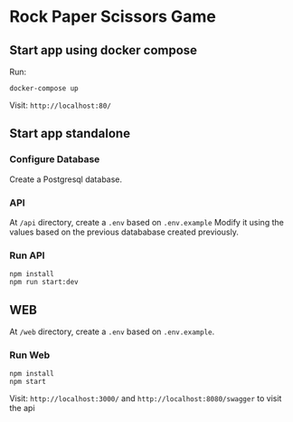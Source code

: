 # Rock Paper Scissors Game

## Start app using docker compose

Run:

```
docker-compose up
```

Visit: `http://localhost:80/`

## Start app standalone

### Configure Database

Create a Postgresql database.

### API

At `/api` directory, create a `.env` based on `.env.example`
Modify it using the values based on the previous datababase created previously.

### Run API

```
npm install
npm run start:dev
```

## WEB

At `/web` directory, create a `.env` based on `.env.example`.

### Run Web

```
npm install
npm start
```

Visit: `http://localhost:3000/` and `http://localhost:8080/swagger` to visit the api
